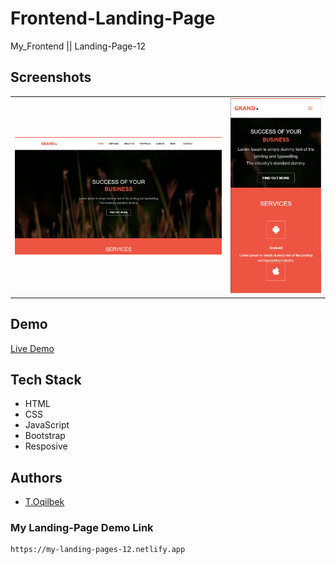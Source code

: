 # Frontend-Landing-Page
My_Frontend || Landing-Page-12

## Screenshots
<table>
    <tr>
        <td>
            <img src="./img/main/img1.jpg" alt="Frontend-Landing-Page">
        </td>
        <td>
            <img src="./img/main/img2.jpg" alt="Frontend-Landing-Page">
        </td>
    </tr>
</table>

## Demo

[Live Demo](https://my-landing-pages-12.netlify.app)

## Tech Stack

- HTML
- CSS
- JavaScript
- Bootstrap
- Resposive

## Authors

- [T.Oqilbek](https://www.github.com/tolqinov-o)

### My Landing-Page Demo Link

```
https://my-landing-pages-12.netlify.app
```